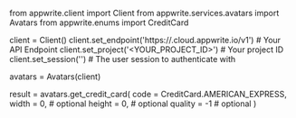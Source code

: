 from appwrite.client import Client
from appwrite.services.avatars import Avatars
from appwrite.enums import CreditCard

client = Client()
client.set_endpoint('https://<REGION>.cloud.appwrite.io/v1') # Your API Endpoint
client.set_project('<YOUR_PROJECT_ID>') # Your project ID
client.set_session('') # The user session to authenticate with

avatars = Avatars(client)

result = avatars.get_credit_card(
    code = CreditCard.AMERICAN_EXPRESS,
    width = 0, # optional
    height = 0, # optional
    quality = -1 # optional
)
